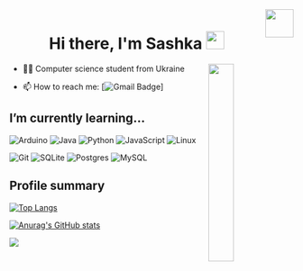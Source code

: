 <div>
 <!-- Day and Night icons -->
  <a href="https://github.com/settings/appearance#gh-light-mode-only">  
  <img src="https://raw.githubusercontent.com/Tarikul-Islam-Anik/Animated-Fluent-Emojis/master/Emojis/Travel%20and%20places/Sun%20with%20Face.png" width="50" align="right" />
  </a>

</div><h1 align="center">Hi there, I'm <a target="_blank">Sashka</a> 
<img src="https://github.com/blackcater/blackcater/raw/main/images/Hi.gif" height="32"/></h1>

  <picture>
    <source media="(prefers-color-scheme: light)" srcset="https://images.squarespace-cdn.com/content/v1/5c4ece0e3917ee277d32eaf3/1570273077298-30G7YE5PFHJW058FFNNJ/summer-ani.gif" align="right" width="30%">
    <img src="images/astronomy.gif" width="30%" align="right" />
  </picture>

* 👨‍🎓 Computer science student from Ukraine

- 📫 How to reach me: [![Gmail Badge](https://img.shields.io/badge/-sashka-D14836?style=flat&logo=gmail&logoColor=white&link=mailto:lamcevasaska@gmail.com)]
 
 <h2> I’m currently learning... </h2>
 
![Arduino](https://img.shields.io/badge/-Arduino-00979D?style=for-the-badge&logo=Arduino&logoColor=white)
![Java](https://img.shields.io/badge/java-%23ED8B00.svg?style=for-the-badge&logo=openjdk&logoColor=white)
![Python](https://img.shields.io/badge/python-3670A0?style=for-the-badge&logo=python&logoColor=ffdd54)
![JavaScript](https://img.shields.io/badge/javascript-%23323330.svg?style=for-the-badge&logo=javascript&logoColor=%23F7DF1E)
![Linux](https://img.shields.io/badge/Linux-FCC624?style=for-the-badge&logo=linux&logoColor=black)

![Git](https://img.shields.io/badge/git-%23F05033.svg?style=for-the-badge&logo=git&logoColor=white)
![SQLite](https://img.shields.io/badge/sqlite-%2307405e.svg?style=for-the-badge&logo=sqlite&logoColor=white)
![Postgres](https://img.shields.io/badge/postgres-%23316192.svg?style=for-the-badge&logo=postgresql&logoColor=white)
![MySQL](https://img.shields.io/badge/mysql-4479A1.svg?style=for-the-badge&logo=mysql&logoColor=white)

<h2>Profile summary </h2>

[![Top Langs](https://github-readme-stats.vercel.app/api/top-langs/?username=Sashka11111&layout=pie)](https://github.com/anuraghazra/github-readme-stats)

[![Anurag's GitHub stats](https://github-readme-stats.vercel.app/api?username=Sashka11111)](https://github.com/anuraghazra/github-readme-stats)

![](https://komarev.com/ghpvc/?username=Sashka11111&color=green)

